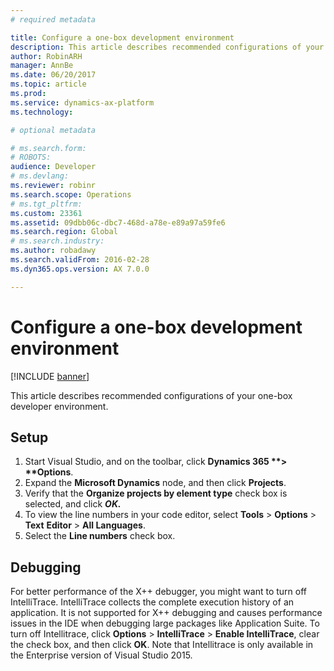 ```yaml
---
# required metadata

title: Configure a one-box development environment
description: This article describes recommended configurations of your one-box developer environment.
author: RobinARH
manager: AnnBe
ms.date: 06/20/2017
ms.topic: article
ms.prod: 
ms.service: dynamics-ax-platform
ms.technology: 

# optional metadata

# ms.search.form: 
# ROBOTS: 
audience: Developer
# ms.devlang: 
ms.reviewer: robinr
ms.search.scope: Operations
# ms.tgt_pltfrm: 
ms.custom: 23361
ms.assetid: 09dbb06c-dbc7-468d-a78e-e89a97a59fe6
ms.search.region: Global
# ms.search.industry: 
ms.author: robadawy
ms.search.validFrom: 2016-02-28
ms.dyn365.ops.version: AX 7.0.0

---
```


# Configure a one-box development environment

[!INCLUDE [banner](../includes/banner.md)]

This article describes recommended configurations of your one-box developer environment.

Setup
-----

1. Start Visual Studio, and on the toolbar, click <strong>Dynamics 365 **&gt; **Options</strong>.
2. Expand the **Microsoft Dynamics** node, and then click **Projects**.
3. Verify that the <strong>Organize projects by element type</strong> check box is selected, and click *<strong><em>OK.</em></strong>*
4. To view the line numbers in your code editor, select **Tools** &gt; **Options** &gt; **Text** **Editor** &gt; **All Languages**.
5. Select the **Line numbers** check box.



## Debugging
For better performance of the X++ debugger, you might want to turn off IntelliTrace. IntelliTrace collects the complete execution history of an application. It is not supported for X++ debugging and causes performance issues in the IDE when debugging large packages like Application Suite. To turn off Intellitrace, click **Options** &gt; **IntelliTrace** &gt; **Enable IntelliTrace**, clear the check box, and then click **OK**. Note that Intellitrace is only available in the Enterprise version of Visual Studio 2015.    



